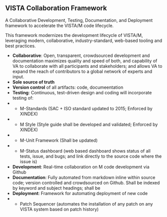 ## VISTA Collaboration Framework

A  Collaborative Development, Testing, Documentation, and Deployment framework to accelerate the VISTA/M code lifecycle.

This framework modernizes the development lifecycle of VISTA/M, leveraging modern, collaborative, industry-standard,  web-based tooling and best practices.

* **Collaborative**:  Open, transparent, crowdsourced development and documentation maximizes quality and speed of both, and capability of VA to collaborate with all participants and stakeholders; and allows VA to expand the reach of contributors to a global network of experts and input.
* **Sole source of truth**
* **Version control** of all artifacts: code, documeentation
* **Testing**:  Continuous, test-driven design and coding will incorporate testing of:
* - M-Standards (SAC + ISO standard updated to 2015;  Enforced by XINDEX)
* - M Style  (Style guide shall be developed and validated;  Enforced by XINDEX)
* - M-Unit Framework (Shall be updated)
* - M-Status dashboard (web based dashboard shows status of all tests, issue,  and bugs; and link directly to the source code where the issue is)
* **Development**:  Real-time collaboration on M code development via Github
* **Documentation**:  Fully automated from markdown inline within source code; version controlled and crowdsourced on Github. Shall be indexed by keyword and subject headings; shall be 
* **Deployment**:  Framework for automating deployment of new code
*  - Patch Sequencer (automates the installation of any patch on any VISTA system based on patch history)


